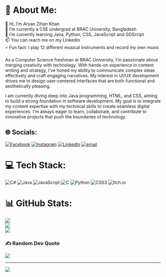 # 💫 About Me:
👋 Hi, I’m Aryan Zihan Khan<br>👀 I’m currently a CSE undergrad at BRAC University, Bangladesh<br>🌱 I’m currently learning Java, Python, CSS, JavaScript and GDScript<br>📫 You can reach me on my LinkedIn<br>⚡ Fun fact: I play 12 different musical instruments and record my own music<br><br>As a Computer Science freshman at BRAC University, I’m passionate about merging creativity with technology. With hands-on experience in content writing and strategy, I’ve honed my ability to communicate complex ideas effectively and craft engaging narratives. My interest in UI/UX development drives me to design user-centered interfaces that are both functional and aesthetically pleasing.

I am currently diving deep into Java programming, HTML, and CSS, aiming to build a strong foundation in software development. My goal is to integrate my content expertise with my technical skills to create seamless digital experiences. I'm always eager to learn, collaborate, and contribute to innovative projects that push the boundaries of technology.


## 🌐 Socials:
[![Facebook](https://img.shields.io/badge/Facebook-%231877F2.svg?logo=Facebook&logoColor=white)](https://facebook.com/aryan.zihan.khan) [![Instagram](https://img.shields.io/badge/Instagram-%23E4405F.svg?logo=Instagram&logoColor=white)](https://instagram.com/aryan_zihan) [![LinkedIn](https://img.shields.io/badge/LinkedIn-%230077B5.svg?logo=linkedin&logoColor=white)](https://linkedin.com/in/aryan-zihan-khan-9271b11b4/) [![email](https://img.shields.io/badge/Email-D14836?logo=gmail&logoColor=white)](mailto:aryanzihanalreadytaken@gmail.com) 

# 💻 Tech Stack:
![C#](https://img.shields.io/badge/c%23-%23239120.svg?style=for-the-badge&logo=csharp&logoColor=white) ![Java](https://img.shields.io/badge/java-%23ED8B00.svg?style=for-the-badge&logo=openjdk&logoColor=white) ![JavaScript](https://img.shields.io/badge/javascript-%23323330.svg?style=for-the-badge&logo=javascript&logoColor=%23F7DF1E) ![C](https://img.shields.io/badge/c-%2300599C.svg?style=for-the-badge&logo=c&logoColor=white) ![Python](https://img.shields.io/badge/python-3670A0?style=for-the-badge&logo=python&logoColor=ffdd54) ![CSS3](https://img.shields.io/badge/css3-%231572B6.svg?style=for-the-badge&logo=css3&logoColor=white) ![Itch.io](https://img.shields.io/badge/Itch-%23FF0B34.svg?style=for-the-badge&logo=Itch.io&logoColor=white)
# 📊 GitHub Stats:
![](https://github-readme-stats.vercel.app/api?username=AryanZihan&theme=react&hide_border=false&include_all_commits=true&count_private=true)<br/>
![](https://nirzak-streak-stats.vercel.app/?user=AryanZihan&theme=react&hide_border=false)<br/>
![](https://github-readme-stats.vercel.app/api/top-langs/?username=AryanZihan&theme=react&hide_border=false&include_all_commits=true&count_private=true&layout=compact)

### ✍️ Random Dev Quote
![](https://quotes-github-readme.vercel.app/api?type=horizontal&theme=radical)

---
[![](https://visitcount.itsvg.in/api?id=AryanZihan&icon=0&color=0)](https://visitcount.itsvg.in)

<!-- Proudly created with GPRM ( https://gprm.itsvg.in ) -->
